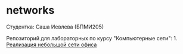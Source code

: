 # networks

Студентка: Саша Иевлева (БПМИ205)

Репозиторий для лабораторных по курсу "Компьютерные сети":
    1. [Реализация небольшой сети офиса](lab1/)


